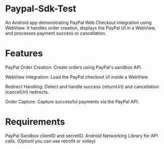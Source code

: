 # Paypal-Sdk-Test
An Android app demonstrating PayPal Web Checkout integration using WebView. It handles order creation, displays the PayPal UI in a WebView, and processes payment success or cancellation.

# Features
PayPal Order Creation: 
Create orders using PayPal's sandbox API.

WebView Integration: 
Load the PayPal checkout UI inside a WebView.

Redirect Handling:
Detect and handle success (returnUrl) and cancellation (cancelUrl) redirects.

Order Capture: 
Capture successful payments via the PayPal API.

# Requirements
PayPal Sandbox clientID and secretID.
Android Networking Library for API calls. (Optionl you can use retrofit or volley)
